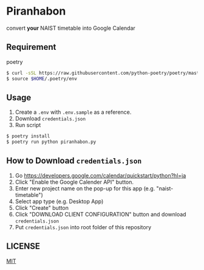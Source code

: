 # Piranhabon

convert **your** NAIST timetable into Google Calendar

## Requirement

poetry

```sh
$ curl -sSL https://raw.githubusercontent.com/python-poetry/poetry/master/get-poetry.py | python -
$ source $HOME/.poetry/env
```

## Usage

1. Create a `.env` with `.env.sample` as a reference.
2. Download `credentials.json`
3. Run script

```sh
$ poetry install
$ poetry run python piranhabon.py
```

<!-- ### or Deploying to Heroku

```sh
$ heroku create
$ git push heroku main
$ heroku open
```

or

[![Deploy to Heroku](https://www.herokucdn.com/deploy/button.png)](https://heroku.com/deploy?template=https://github.com/5ebec/piranhabon/tree/main) -->

## How to Download `credentials.json`

1. Go https://developers.google.com/calendar/quickstart/python?hl=ja
1. Click "Enable the Google Calender API" button.
1. Enter new project name on the pop-up for this app (e.g. "naist-timetable")
1. Select app type (e.g. Desktop App)
1. Click "Create" button
1. Click "DOWNLOAD CLIENT CONFIGURATION" button and download `credentials.json`
1. Put `credentials.json` into root folder of this repository

## LICENSE

[MIT](./LICENSE)
